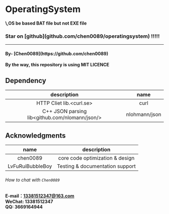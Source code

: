 # OperatingSystem
<b>\\,OS be based BAT file but not EXE file<b>

<h3>
  Star on 
  [github](github.com/chen0089/operatingsystem)
  !!!!!
</h3>
<hr>
<h4>By-
  [Chen0089](https://github.com/chen0089)
</h4>
By the way, this repository is using MIT LICENCE

## Dependency
|                  description                 |name|
|:--------------------------------------------:|:-----------:|
|           HTTP Cliet lib.<curl.se>           |    curl     |
|C++ JSON parsing lib<github.com/nlomann/json/>|nlohmann/json|
## Acknowledgments
|name|description|
|:--------------:|:-----------------------------:|
|    chen0089    |core code optimization & design|
|LvFuRuiBubbleBoy|Testing & documentation support|

###### How to chat with `Chen0089`
E-mail：13381512347@163.com  
WeChat: 13381512347  
QQ: 3669164944

